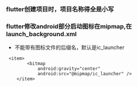 ### flutter创建项目时，项目名称得全是小写
### flutter修改android部分启动图标在mipmap,在launch_background.xml
- 不能带有图标文件的后缀名，默认是ic_launcher
```
 <item>
        <bitmap
            android:gravity="center"
            android:src="@mipmap/ic_launcher" />
    </item>
```